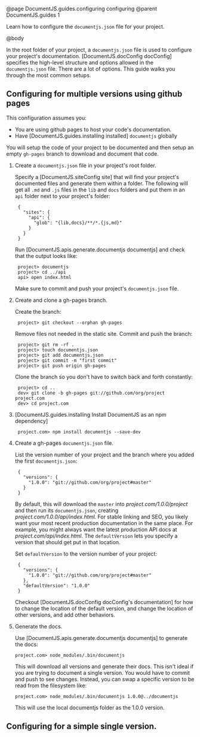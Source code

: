 @page DocumentJS.guides.configuring configuring
@parent DocumentJS.guides 1

Learn how to configure the `documentjs.json` file for your project.

@body

In the root folder of your project, a `documentjs.json` file is used to configure your project's
documentation. [DocumentJS.docConfig docConfig] specifies the high-level structure and options allowed in
the `documentjs.json` file. There are a lot of options.  This guide walks you through the 
most common setups.


## Configuring for multiple versions using github pages

This configuration assumes you:

- You are using github pages to host your code's documentation.
- Have [DocumentJS.guides.installing installed] `documentjs` globally

You will setup the code of your project to be documented and then
setup an empty `gh-pages` branch to download and document that code.

1. Create a `documentjs.json` file in your project's root folder.

   Specify a [DocumentJS.siteConfig site] that will find your project's
   documented files and generate them within a folder. The following will get all `.md` and
   `.js` files in the `lib` and `docs` folders and put them in an `api` folder
   next to your project's folder:
   
        {
          "sites": {
            "api": {
              "glob": "{lib,docs}/**/*.{js,md}"
            }
          }
        }

   Run [DocumentJS.apis.generate.documentjs documentjs] and 
   check that the output looks like:
   
        project> documentjs
        project> cd ../api
        api> open index.html
        
   Make sure to commit and push your project's `documentjs.json` file.

2. Create and clone a gh-pages branch.

   Create the branch:

        project> git checkout --orphan gh-pages
    
   Remove files not needed in the static
   site. Commit and push the branch:
    
        project> git rm -rf .
        project> touch documentjs.json
        project> git add documentjs.json
        project> git commit -m "first commit"
        project> git push origin gh-pages
        
   Clone the branch so you don't have to switch back and forth constantly:
   
        project> cd ..
        dev> git clone -b gh-pages git://github.com/org/project project.com
        dev> cd project.com
        

3. [DocumentJS.guides.installing Install DocumentJS as an npm dependency]

        project.com> npm install documentjs --save-dev
   
4. Create a gh-pages `documentjs.json` file.

   List the version number of your project and the branch where
   you added the first `documentjs.json`:
   
        {
          "versions": {
            "1.0.0": "git://github.com/org/project#master"
          }
        }

   By default, this will download the `master` into _project.com/1.0.0/project_
   and then run its `documentjs.json`, 
   creating _project.com/1.0.0/api/index.html_.  For stable linking and SEO, you
   likely want your most recent production documentation 
   in the same place.  For example, you might always want the latest production
   API docs at _project.com/api/index.html_.  The `defaultVersion` lets you specify
   a version that should get put in that location.  
   
   Set `defaultVersion` to the version number of your project:
   
        {
          "versions": {
            "1.0.0": "git://github.com/org/project#master"
          },
          "defaultVersion": "1.0.0"
        }
   
   Checkout [DocumentJS.docConfig docConfig's documentation] for how to change the location
   of the default version, and change the location of other versions, and add
   other behaviors.

5. Generate the docs.

   Use [DocumentJS.apis.generate.documentjs documentjs] to generate 
   the docs:
   
       project.com> node_modules/.bin/documentjs
   
   This will download all versions and generate their docs. This isn't ideal if 
   you are trying to document a single version.  You would have to commit and
   push to see changes.  Instead, you can swap a specific version to be read from
   the filesystem like:
   
       project.com> node_modules/.bin/documentjs 1.0.0@../documentjs
       
   This will use the local documentjs folder as the 1.0.0 version.
   
## Configuring for a simple single version.